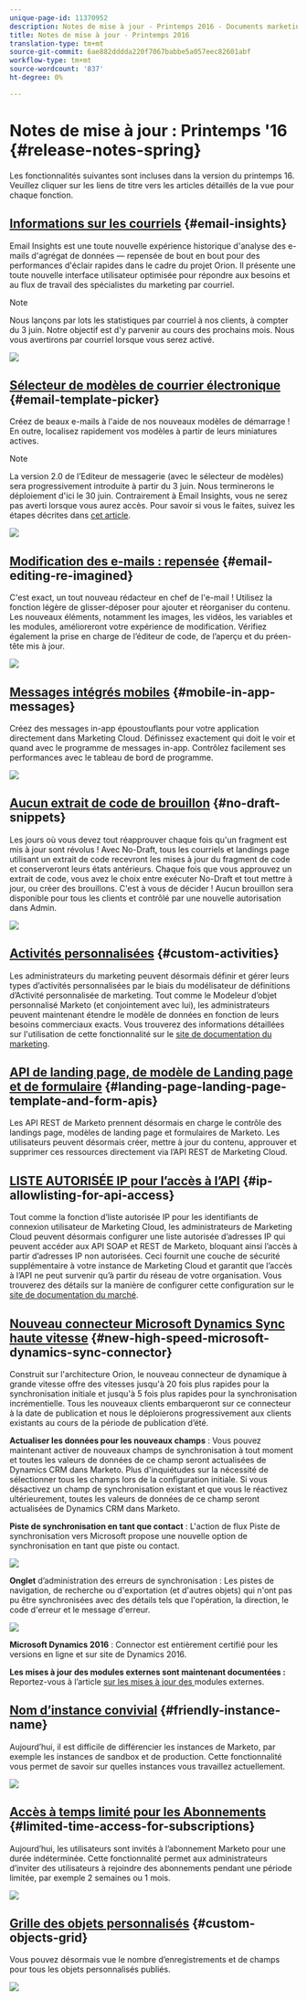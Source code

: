 ```yaml
---
unique-page-id: 11370952
description: Notes de mise à jour - Printemps 2016 - Documents marketing - Documentation du produit
title: Notes de mise à jour - Printemps 2016
translation-type: tm+mt
source-git-commit: 6ae882dddda220f7067babbe5a057eec82601abf
workflow-type: tm+mt
source-wordcount: '837'
ht-degree: 0%

---
```



# Notes de mise à jour : Printemps &#39;16 {#release-notes-spring}

Les fonctionnalités suivantes sont incluses dans la version du printemps 16. Veuillez cliquer sur les liens de titre vers les articles détaillés de la vue pour chaque fonction.

## [Informations sur les courriels](https://docs.marketo.com/display/docs/email+insights) {#email-insights}

Email Insights est une toute nouvelle expérience historique d&#39;analyse des e-mails d&#39;agrégat de données — repensée de bout en bout pour des performances d&#39;éclair rapides dans le cadre du projet Orion. Il présente une toute nouvelle interface utilisateur optimisée pour répondre aux besoins et au flux de travail des spécialistes du marketing par courriel.

>[!NOTE]
>
>Nous lançons par lots les statistiques par courriel à nos clients, à compter du 3 juin. Notre objectif est d&#39;y parvenir au cours des prochains mois. Nous vous avertirons par courriel lorsque vous serez activé.

![](assets/two.png)

## [Sélecteur de modèles de courrier électronique](/help/marketo/product-docs/email-marketing/general/email-editor-2/email-template-picker-overview.md) {#email-template-picker}

Créez de beaux e-mails à l&#39;aide de nos nouveaux modèles de démarrage ! En outre, localisez rapidement vos modèles à partir de leurs miniatures actives.

>[!NOTE]
>
>La version 2.0 de l’Editeur de messagerie (avec le sélecteur de modèles) sera progressivement introduite à partir du 3 juin. Nous terminerons le déploiement d&#39;ici le 30 juin. Contrairement à Email Insights, vous ne serez pas averti lorsque vous aurez accès. Pour savoir si vous le faites, suivez les étapes décrites dans [cet article](https://docs.marketo.com/pages/viewpage.action?pageId=11373011).

![](assets/5-29-home-starter-templates.png)

## [Modification des e-mails : repensée](/help/marketo/product-docs/email-marketing/general/email-editor-2/email-editor-v2-0-overview.md) {#email-editing-re-imagined}

C&#39;est exact, un tout nouveau rédacteur en chef de l&#39;e-mail ! Utilisez la fonction légère de glisser-déposer pour ajouter et réorganiser du contenu. Les nouveaux éléments, notamment les images, les vidéos, les variables et les modules, amélioreront votre expérience de modification. Vérifiez également la prise en charge de l’éditeur de code, de l’aperçu et du préen-tête mis à jour.

![](assets/17a-29-modules-next.png)

## [Messages intégrés mobiles](/help/marketo/product-docs/mobile-marketing/in-app-messages/understanding-in-app-messages.md) {#mobile-in-app-messages}

Créez des messages in-app époustouflants pour votre application directement dans Marketing Cloud. Définissez exactement qui doit le voir et quand avec le programme de messages in-app. Contrôlez facilement ses performances avec le tableau de bord de programme.

![](assets/pasted-image-at-2016-05-24-09-45-am.png)

## [Aucun extrait de code de brouillon](/help/marketo/product-docs/administration/users-and-roles/managing-user-roles-and-permissions/enable-no-draft-for-snippets.md) {#no-draft-snippets}

Les jours où vous devez tout réapprouver chaque fois qu&#39;un fragment est mis à jour sont révolus ! Avec No-Draft, tous les courriels et landings page utilisant un extrait de code recevront les mises à jour du fragment de code et conserveront leurs états antérieurs. Chaque fois que vous approuvez un extrait de code, vous avez le choix entre exécuter No-Draft et tout mettre à jour, ou créer des brouillons. C&#39;est à vous de décider ! Aucun brouillon sera disponible pour tous les clients et contrôlé par une nouvelle autorisation dans Admin.

![](assets/image2016-5-16-15-3a41-3a17.png)

## [Activités personnalisées](https://docs.marketo.com/display/docs/marketo+custom+activities) {#custom-activities}

Les administrateurs du marketing peuvent désormais définir et gérer leurs types d’activités personnalisées par le biais du modélisateur de définitions d’Activité personnalisée de marketing. Tout comme le Modeleur d’objet personnalisé Marketo (et conjointement avec lui), les administrateurs peuvent maintenant étendre le modèle de données en fonction de leurs besoins commerciaux exacts. Vous trouverez des informations détaillées sur l&#39;utilisation de cette fonctionnalité sur le [site de documentation du marketing](https://docs.marketo.com/display/public/DOCS/Marketo+Custom+Activities).

## [API de landing page, de modèle de Landing page et de formulaire](https://developers.marketo.com/blog/spring-2016-updates/) {#landing-page-landing-page-template-and-form-apis}

Les API REST de Marketo prennent désormais en charge le contrôle des landings page, modèles de landing page et formulaires de Marketo. Les utilisateurs peuvent désormais créer, mettre à jour du contenu, approuver et supprimer ces ressources directement via l’API REST de Marketing Cloud.

## [LISTE AUTORISÉE IP pour l’accès à l’API](/help/marketo/product-docs/administration/additional-integrations/create-an-allowlist-for-ip-based-api-access.md) {#ip-allowlisting-for-api-access}

Tout comme la fonction d’liste autorisée IP pour les identifiants de connexion utilisateur de Marketing Cloud, les administrateurs de Marketing Cloud peuvent désormais configurer une liste autorisée d’adresses IP qui peuvent accéder aux API SOAP et REST de Marketo, bloquant ainsi l’accès à partir d’adresses IP non autorisées. Ceci fournit une couche de sécurité supplémentaire à votre instance de Marketing Cloud et garantit que l’accès à l’API ne peut survenir qu’à partir du réseau de votre organisation. Vous trouverez des détails sur la manière de configurer cette configuration sur le [site de documentation du marché](https://docs.marketo.com/display/public/DOCS/Create+a+Whitelist+for+IP-Based+API+Access).

## [Nouveau connecteur Microsoft Dynamics Sync haute vitesse](/help/marketo/product-docs/crm-sync/microsoft-dynamics-sync/microsoft-dynamics-sync-details/sync-status.md) {#new-high-speed-microsoft-dynamics-sync-connector}

Construit sur l&#39;architecture Orion, le nouveau connecteur de dynamique à grande vitesse offre des vitesses jusqu&#39;à 20 fois plus rapides pour la synchronisation initiale et jusqu&#39;à 5 fois plus rapides pour la synchronisation incrémentielle. Tous les nouveaux clients embarqueront sur ce connecteur à la date de publication et nous le déploierons progressivement aux clients existants au cours de la période de publication d’été.

**Actualiser les données pour les nouveaux champs** : Vous pouvez maintenant activer de nouveaux champs de synchronisation à tout moment et toutes les valeurs de données de ce champ seront actualisées de Dynamics CRM dans Marketo. Plus d&#39;inquiétudes sur la nécessité de sélectionner tous les champs lors de la configuration initiale. Si vous désactivez un champ de synchronisation existant et que vous le réactivez ultérieurement, toutes les valeurs de données de ce champ seront actualisées de Dynamics CRM dans Marketo.

**Piste de synchronisation en tant que contact** : L&#39;action de flux Piste de synchronisation vers Microsoft propose une nouvelle option de synchronisation en tant que piste ou contact.

![](assets/image2016-5-19-8-3a59-3a9.png)

**Onglet** d’administration des erreurs de synchronisation : Les pistes de navigation, de recherche ou d&#39;exportation (et d&#39;autres objets) qui n&#39;ont pas pu être synchronisées avec des détails tels que l&#39;opération, la direction, le code d&#39;erreur et le message d&#39;erreur.

![](assets/sync-errors.png)

**Microsoft Dynamics 2016** : Connector est entièrement certifié pour les versions en ligne et sur site de Dynamics 2016.

**Les mises à jour des modules externes sont maintenant documentées :** Reportez-vous à l’article [ sur les mises à jour des ](/help/marketo/product-docs/crm-sync/microsoft-dynamics-sync/marketo-plugin-releases-for-microsoft-dynamics.md)modules externes.

## [Nom d’instance convivial](/help/marketo/product-docs/administration/settings/edit-subscription-settings.md) {#friendly-instance-name}

Aujourd’hui, il est difficile de différencier les instances de Marketo, par exemple les instances de sandbox et de production. Cette fonctionnalité vous permet de savoir sur quelles instances vous travaillez actuellement.

![](assets/image2016-5-16-15-3a57-3a14.png)

## [Accès à temps limité pour les Abonnements](/help/marketo/product-docs/administration/users-and-roles/managing-marketo-users.md) {#limited-time-access-for-subscriptions}

Aujourd’hui, les utilisateurs sont invités à l’abonnement Marketo pour une durée indéterminée. Cette fonctionnalité permet aux administrateurs d’inviter des utilisateurs à rejoindre des abonnements pendant une période limitée, par exemple 2 semaines ou 1 mois.

![](assets/image2016-5-16-15-3a59-3a52.png)

## [Grille des objets personnalisés](/help/marketo/product-docs/administration/marketo-custom-objects/understanding-marketo-custom-objects.md) {#custom-objects-grid}

Vous pouvez désormais vue le nombre d’enregistrements et de champs pour tous les objets personnalisés publiés.

![](assets/custom-objects-grid.png)
